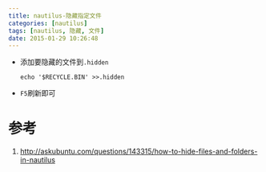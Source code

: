 ```yaml
---
title: nautilus-隐藏指定文件
categories: [nautilus]
tags: [nautilus, 隐藏, 文件]
date: 2015-01-29 10:26:48
---
```



-   添加要隐藏的文件到`.hidden`

        echo '$RECYCLE.BIN' >>.hidden

-   `F5`刷新即可


# 参考

1.  <http://askubuntu.com/questions/143315/how-to-hide-files-and-folders-in-nautilus>
